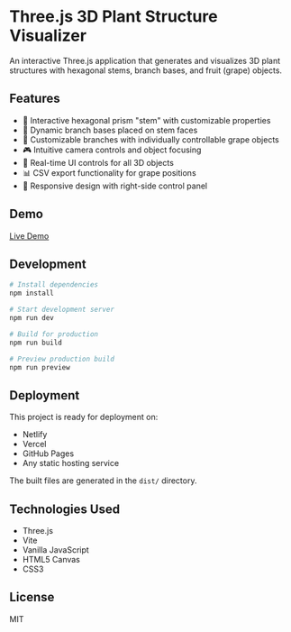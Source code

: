 # Three.js 3D Plant Structure Visualizer

An interactive Three.js application that generates and visualizes 3D plant structures with hexagonal stems, branch bases, and fruit (grape) objects.

## Features

- 🎯 Interactive hexagonal prism "stem" with customizable properties
- 🌿 Dynamic branch bases placed on stem faces
- 🍇 Customizable branches with individually controllable grape objects
- 🎮 Intuitive camera controls and object focusing
- 🎨 Real-time UI controls for all 3D objects
- 📊 CSV export functionality for grape positions
- 📱 Responsive design with right-side control panel

## Demo

[Live Demo](https://tkosei2003.github.io/3DGrapeModelPositionSystem/)

## Development

```bash
# Install dependencies
npm install

# Start development server
npm run dev

# Build for production
npm run build

# Preview production build
npm run preview
```

## Deployment

This project is ready for deployment on:
- Netlify
- Vercel
- GitHub Pages
- Any static hosting service

The built files are generated in the `dist/` directory.

## Technologies Used

- Three.js
- Vite
- Vanilla JavaScript
- HTML5 Canvas
- CSS3

## License

MIT
